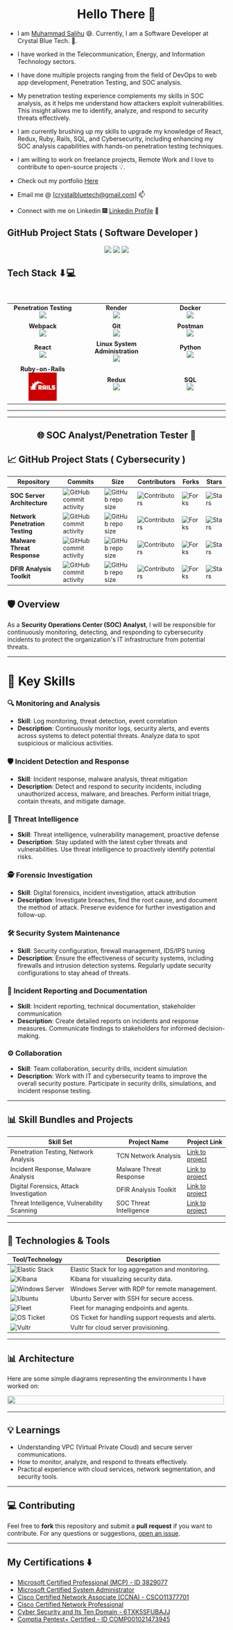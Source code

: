 <h1 align="center"> Hello There 👋 </h1>

* I am [Muhammad Salihu](https://www.linkedin.com/in/msalyhu)  😄. Currently, I am a Software Developer at Crystal Blue Tech. 🔭.

* I have worked in the Telecommunication, Energy, and Information Technology sectors.

* I have done multiple projects ranging from the field of DevOps to web app development, Penetration Testing, and SOC analysis.

* My penetration testing experience complements my skills in SOC analysis, as it helps me understand how attackers exploit vulnerabilities. This insight allows me to identify, 
  analyze, and respond to security threats effectively.

* I am currently brushing up my skills to upgrade my knowledge of React, Redux, Ruby, Rails, SQL, and Cybersecurity, including enhancing my SOC analysis capabilities with 
  hands-on penetration testing techniques.

* I am willing to work on freelance projects, Remote Work and I love to contribute to open-source projects 💡.

* Check out my portfolio  [Here](https://msalyhu.onrender.com) 
* Email me @ [crystalbluetech@gmail.com] 📫
* Connect with me on Linkedin 🎆 [Linkedin Profile](https://www.linkedin.com/in/msalyhu/) 🎇


## GitHub Project Stats ( Software Developer )
<p align="center">
  <img height="50%" width="auto" src ="https://github-readme-stats.vercel.app/api?username=mohashyne&show_icons=true&count_private=true&theme=darcula&hide_border=true&hide=issues,contribs&bg_color=00000000">
  <img height="50%" width="auto" src ="https://github-readme-stats.vercel.app/api/top-langs/?username=mohashyne&layout=compact&hide_border=true&theme=darcula&bg_color=00000000&langs_count=6&hide=jupyter%20notebook,tex,css,php">
  <img src ="https://github-readme-streak-stats.herokuapp.com?user=mohashyne&theme=darcula&hide_border=true&background=FFFFFF00">
</p>



## Tech Stack ⬇💻

<br>
<table>
<tbody>
 <tr>
<td align="center" width="20%">
<span><b><center>Penetration Testing</center></b></span> 
<img height=60px src="https://comptiacdn.azureedge.net/webcontent/images/default-source/siteicons/logopentestplus.svg?sfvrsn=ba95d8d6_10"> 
</td>

<td align="center" width="20%">
<span><b><center>Render</center></b></span> 
<img height=60px src="https://www.altcademy.com/blog/content/images/2022/08/in-less-than-10-minutes.png"> 
</td>

<td align="center" width="20%">
<span><b><center>Docker</center></b></span> 
<img height=60px src="https://encrypted-tbn0.gstatic.com/images?q=tbn%3AANd9GcTApU_6Eg4oWx3NMhLifHmNEkxjeMxfd3oGUA&usqp=CAU"> 
</td>
</tr>

<tr>
<td align="center" width="20%">
<span><b><center>Webpack</center></b></span> 
<img height=65px src="https://raw.githubusercontent.com/webpack/media/master/logo/icon-square-big.png"> 
</td>

<td align="center" width="20%">
<span><b><center>Git</center></b></span> 
<img height=65px src="https://git-scm.com/images/logos/downloads/Git-Logo-2Color.png"> 
</td>

<td align="center" width="20%">
<span><b><center>Postman</center></b></span> 
<img height=65px src="https://www.vhv.rs/dpng/d/571-5718602_transparent-ubuntu-logo-png-logo-postman-icon-png.png"> 
</td>
</tr>

<tr>
<td align="center" width="20%">
<span><b><center>React</center></b></span> 
<img height=65px src="https://upload.wikimedia.org/wikipedia/commons/a/a7/React-icon.svg"> 
</td>

<td align="center" width="20%">
<span><b><center>Linux System Administration</center></b></span> 
<img height=65px src="https://upload.wikimedia.org/wikipedia/commons/a/af/Tux.png"> 
</td>



<td align="center" width="20%">
<span><b><center>Python</center></b></span> 
<img height=65px src="https://www.python.org/static/community_logos/python-logo.png"> 
</td>
</tr>

<tr>
<td align="center" width="20%">
<span><b><center>Ruby-on-Rails</center></b></span> 
<img height=65px src="https://raw.githubusercontent.com/github/explore/80688e429a7d4ef2fca1e82350fe8e3517d3494d/topics/rails/rails.png"> 
</td>

<td align="center" width="20%">
<span><b><center>Redux</center></b></span> 
<img height=65px src="https://d33wubrfki0l68.cloudfront.net/45ed46a4aa7300c35494e9fc23ff4c1f61f62ab7/b7c39/static/redux_logo_2-24410881e63c96340db17ec232dfd1bf.png"> 
</td>

<td align="center" width="20%">
<span><b><center>SQL</center></b></span> 
<img height=65px src="https://i0.wp.com/www.complexsql.com/wp-content/uploads/2017/01/sql-logo.jpg?ssl=1"> 
</td>
</tr>

</tbody>
</table>




--------------------------------------------------------------------------------------------------------------------------------------------------------------------------------
--------------------------------------------------------------------------------------------------------------------------------------------------------------------------------

 <h2 align="center">🌐 SOC Analyst/Penetration Tester 👋 </h2>

## 📈 GitHub Project Stats ( Cybersecurity )
| **Repository**               | **Commits**                                                                 | **Size**                                                                 | **Contributors**                                                           | **Forks**                                                                 | **Stars**                                                                |
|------------------------------|-----------------------------------------------------------------------------|--------------------------------------------------------------------------|----------------------------------------------------------------------------|----------------------------------------------------------------------------|-------------------------------------------------------------------------|
| **SOC Server Architecture**   | ![GitHub commit activity](https://img.shields.io/github/commit-activity/m/mohashyne/SOC-Analyst-MyDFIR)  | ![GitHub repo size](https://img.shields.io/github/repo-size/mohashyne/SOC-Analyst-MyDFIR)              | ![Contributors](https://img.shields.io/github/contributors/mohashyne/SOC-Analyst-MyDFIR)               | ![Forks](https://img.shields.io/github/forks/mohashyne/SOC-Analyst-MyDFIR?style=social)              | ![Stars](https://img.shields.io/github/stars/mohashyne/SOC-Analyst-MyDFIR?style=social)              |
| **Network Penetration Testing**      | ![GitHub commit activity](https://img.shields.io/github/commit-activity/m/mohashyne/Network-Penetration-Testing)    | ![GitHub repo size](https://img.shields.io/github/repo-size/mohashyne/Network-Penetration-Testing)                | ![Contributors](https://img.shields.io/github/contributors/mohashyne/Network-Penetration-Testing)                 | ![Forks](https://img.shields.io/github/forks/mohashyne/Network-Penetration-Testing)                | ![Stars](https://img.shields.io/github/stars/mohashyne/Network-Penetration-Testing)              |
| **Malware Threat Response**   | ![GitHub commit activity](https://img.shields.io/github/commit-activity/m/your-username/malware-threat-response)  | ![GitHub repo size](https://img.shields.io/github/repo-size/your-username/malware-threat-response)              | ![Contributors](https://img.shields.io/github/contributors/your-username/malware-threat-response)               | ![Forks](https://img.shields.io/github/forks/your-username/malware-threat-response?style=social)              | ![Stars](https://img.shields.io/github/stars/your-username/malware-threat-response?style=social)              |
| **DFIR Analysis Toolkit**     | ![GitHub commit activity](https://img.shields.io/github/commit-activity/m/your-username/dfir-analysis-toolkit)    | ![GitHub repo size](https://img.shields.io/github/repo-size/your-username/dfir-analysis-toolkit)                | ![Contributors](https://img.shields.io/github/contributors/your-username/dfir-analysis-toolkit)                 | ![Forks](https://img.shields.io/github/forks/your-username/dfir-analysis-toolkit?style=social)                | ![Stars](https://img.shields.io/github/stars/your-username/dfir-analysis-toolkit?style=social)              |


## 🛡️ Overview

As a **Security Operations Center (SOC) Analyst**, I will be responsible for continuously monitoring, detecting, and responding to cybersecurity incidents to protect the organization's IT infrastructure from potential threats.

---
# 🚀 Key Skills

### 🔍 **Monitoring and Analysis**
- **Skill**: Log monitoring, threat detection, event correlation  
- **Description**: Continuously monitor logs, security alerts, and events across systems to detect potential threats. Analyze data to spot suspicious or malicious activities.

### 🛡️ **Incident Detection and Response**
- **Skill**: Incident response, malware analysis, threat mitigation  
- **Description**: Detect and respond to security incidents, including unauthorized access, malware, and breaches. Perform initial triage, contain threats, and mitigate damage.

### 🧠 **Threat Intelligence**
- **Skill**: Threat intelligence, vulnerability management, proactive defense  
- **Description**: Stay updated with the latest cyber threats and vulnerabilities. Use threat intelligence to proactively identify potential risks.

### 🕵️ **Forensic Investigation**
- **Skill**: Digital forensics, incident investigation, attack attribution  
- **Description**: Investigate breaches, find the root cause, and document the method of attack. Preserve evidence for further investigation and follow-up.

### 🛠️ **Security System Maintenance**
- **Skill**: Security configuration, firewall management, IDS/IPS tuning  
- **Description**: Ensure the effectiveness of security systems, including firewalls and intrusion detection systems. Regularly update security configurations to stay ahead of threats.

### 🚨 **Incident Reporting and Documentation**
- **Skill**: Incident reporting, technical documentation, stakeholder communication  
- **Description**: Create detailed reports on incidents and response measures. Communicate findings to stakeholders for informed decision-making.

### ⚙️ **Collaboration**
- **Skill**: Team collaboration, security drills, incident simulation  
- **Description**: Work with IT and cybersecurity teams to improve the overall security posture. Participate in security drills, simulations, and incident response testing.

---

## 📊 Skill Bundles and Projects

| **Skill Set**                        | **Project Name**               | **Project Link**                                |
|--------------------------------------|-------------------------------|------------------------------------------------|
| Penetration Testing, Network Analysis | TCN Network Analysis           | [Link to project](https://github.com/user/tcn-network-analysis) |
| Incident Response, Malware Analysis   | Malware Threat Response        | [Link to project](https://github.com/user/malware-threat-response) |
| Digital Forensics, Attack Investigation | DFIR Analysis Toolkit         | [Link to project](https://github.com/user/dfir-analysis-toolkit) |
| Threat Intelligence, Vulnerability Scanning | SOC Threat Intelligence      | [Link to project](https://github.com/user/soc-threat-intelligence) |


---

## 🔧 Technologies & Tools

| Tool/Technology    | Description                                                                 |
|--------------------|-----------------------------------------------------------------------------|
| ![Elastic Stack](https://img.shields.io/badge/Elastic%20Stack-ffaa33?logo=elasticsearch&logoColor=white) | Elastic Stack for log aggregation and monitoring. |
| ![Kibana](https://img.shields.io/badge/Kibana-005571?logo=kibana&logoColor=white)                | Kibana for visualizing security data.              |
| ![Windows Server](https://img.shields.io/badge/Windows%20Server-0078d4?logo=windows&logoColor=white) | Windows Server with RDP for remote management.     |
| ![Ubuntu](https://img.shields.io/badge/Ubuntu-E95420?logo=ubuntu&logoColor=white)                | Ubuntu Server with SSH for secure access.          |
| ![Fleet](https://img.shields.io/badge/Fleet-00c853?logo=fleet&logoColor=white)                   | Fleet for managing endpoints and agents.           |
| ![OS Ticket](https://img.shields.io/badge/OS%20Ticket-f39c12?logo=os-ticket&logoColor=white)     | OS Ticket for handling support requests and alerts.|
| ![Vultr](https://img.shields.io/badge/Vultr-007bff?logo=vultr&logoColor=white)                   | Vultr for cloud server provisioning.               |

---

## 📊 Architecture

Here are some simple diagrams representing the environments I have worked on:

<img height=70% width=500px src="https://github.com/user-attachments/assets/5f8b0098-04f8-4f4b-bd82-16e5308c0ed3">

---

## 💡 Learnings

- Understanding VPC (Virtual Private Cloud) and secure server communications.
- How to monitor, analyze, and respond to threats effectively.
- Practical experience with cloud services, network segmentation, and security tools.

---

## 💻 Contributing

Feel free to **fork** this repository and submit a **pull request** if you want to contribute. For any questions or suggestions, [open an issue](https://github.com/mohashyne/SOC-Analyst-MyDFIR/issues).

---




## My Certifications ⬇️

- [Microsoft Certified Professional (MCP) - ID 3829077](https://mcp.microsoft.com/Home.html)
- [Microsoft Certified System Administrator ](https://mcp.microsoft.com/Home.html)
- [Cisco Certified Network Associate (CCNA) - CSCO11377701](https://www.cisco.com/c/en/us/training-events/training-certifications/certifications.html)
- [Cisco Certified Network Professional ](https://www.cisco.com/c/en/us/training-events/training-certifications/certifications.html)
- [Cyber Security and Its Ten Domain  - 6TXK5SFUBAJJ ](https://www.coursera.org/account/accomplishments/verify/6TXK5SFUBAJJ?utm_source=link&utm_medium=certificate&utm_content=cert_image&utm_campaign=sharing_cta&utm_product=course)
- [Comptia Pentest+ Certified - ID COMP001021473945](https://www.comptia.org/certifications/pentest)

